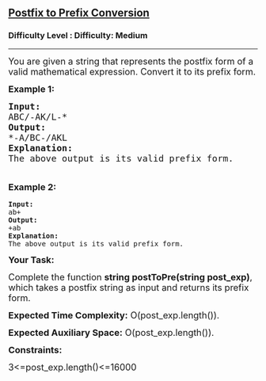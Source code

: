 <h2><a href="https://www.geeksforgeeks.org/problems/postfix-to-prefix-conversion/1?utm_source=youtube&utm_medium=collab_striver_ytdescription&utm_campaign=postfix-to-prefix-conversion">Postfix to Prefix Conversion</a></h2><h3>Difficulty Level : Difficulty: Medium</h3><hr><div class="problems_problem_content__Xm_eO"><p dir="ltr"><span style="font-size: 18px;">You are given a string that represents the postfix form of a valid mathematical expression. Convert it to its prefix form.</span></p>
<p dir="ltr"><span style="font-size: 18px;"><strong>Example 1:</strong></span></p>
<pre><span style="font-size: 18px;"><strong>Input:</strong> 
ABC/-AK/L-*
<strong>Output: </strong>
*-A/BC-/AKL
<strong>Explanation:</strong> 
The above output is its valid prefix form.<br><br></span></pre>
<p dir="ltr" style="font-family: -apple-system, BlinkMacSystemFont, 'Segoe UI', Roboto, Oxygen, Ubuntu, Cantarell, 'Open Sans', 'Helvetica Neue', sans-serif; font-size: medium; white-space: normal;"><span style="font-size: 18px;"><strong>Example 2:</strong></span></p>
<pre><strong>Input:</strong> 
ab+
<strong>Output: </strong>
+ab
<strong>Explanation:</strong> 
The above output is its valid prefix form.</pre>
<p dir="ltr"><span style="font-size: 18px;"><strong>Your Task:</strong></span></p>
<p dir="ltr"><span style="font-size: 18px;">Complete the function <strong>string postToPre(string post_exp)</strong>, which takes a postfix string as input and returns its prefix form.</span></p>
<p dir="ltr"><span style="font-size: 18px;"><strong>Expected Time Complexity:</strong> O(</span><span style="font-size: 18px;">post_exp.length()</span><span style="font-size: 18px;">).</span></p>
<p dir="ltr"><span style="font-size: 18px;"><strong>Expected Auxiliary Space:</strong> O(</span><span style="font-size: 18px;">post_exp.length()</span><span style="font-size: 18px;">).</span></p>
<p dir="ltr"><span style="font-size: 18px;"><strong>Constraints:</strong></span></p>
<p dir="ltr"><span style="font-size: 18px;">3&lt;=post_exp.length()&lt;=16000</span></p></div>